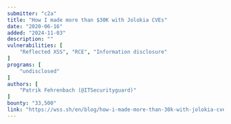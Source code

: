 ```yaml
---
submitter: "c2a"
title: "How I made more than $30K with Jolokia CVEs"
date: "2020-06-16"
added: "2024-11-03"
description: ""
vulnerabilities: [
    "Reflected XSS", "RCE", "Information disclosure"
]
programs: [
    "undisclosed"
]
authors: [
    "Patrik Fehrenbach (@ITSecurityguard)"
]
bounty: "33,500"
link: "https://wss.sh/en/blog/how-i-made-more-than-30k-with-jolokia-cves/"
---
```




